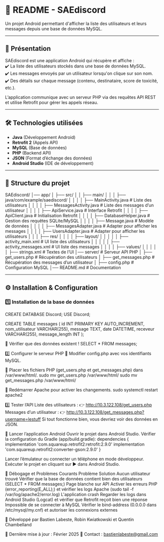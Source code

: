 # 📌 README - SAEdiscord  
Un projet Android permettant d'afficher la liste des utilisateurs et leurs messages depuis une base de données MySQL.  

---

## 🚀 Présentation  
SAEdiscord est une application Android qui récupère et affiche :  
✔️ La liste des utilisateurs stockés dans une base de données MySQL.  
✔️ Les messages envoyés par un utilisateur lorsqu'on clique sur son nom.  
✔️ Des détails sur chaque message (contenu, destinataire, score de toxicité, etc.).  

L’application communique avec un serveur PHP via des requêtes API REST et utilise Retrofit pour gérer les appels réseau.  

---

## 🛠️ Technologies utilisées  
- **Java** (Développement Android)  
- **Retrofit 2** (Appels API)  
- **MySQL** (Base de données)  
- **PHP** (Backend API)  
- **JSON** (Format d’échange des données)  
- **Android Studio** (IDE de développement)  

---

## 📂 Structure du projet  
SAEdiscord/ │── app/ │ ├── src/ │ │ ├── main/ │ │ │ ├── java/com/example/saediscord/ │ │ │ │ ├── MainActivity.java # Liste des utilisateurs
│ │ │ │ ├── MessagesActivity.java # Liste des messages d’un utilisateur
│ │ │ │ ├── ApiService.java # Interface Retrofit
│ │ │ │ ├── ApiClient.java # Initialisation Retrofit
│ │ │ │ ├── DatabaseHelper.java # Gestion des requêtes SQLite/MySQL
│ │ │ │ ├── Message.java # Modèle de données
│ │ │ │ ├── MessagesAdapter.java # Adapter pour afficher les messages
│ │ │ │ ├── UsersAdapter.java # Adapter pour afficher les utilisateurs
│ │ │ ├── res/ │ │ │ │ ├── layout/ │ │ │ │ │ ├── activity_main.xml # UI liste des utilisateurs
│ │ │ │ │ ├── activity_messages.xml # UI liste des messages
│ │ │ │ ├── values/ │ │ │ │ │ ├── strings.xml # Textes de l’UI
│── server/ # Serveur API PHP
│ ├── get_users.php # Récupération des utilisateurs
│ ├── get_messages.php # Récupération des messages d’un utilisateur
│ ├── config.php # Configuration MySQL
│── README.md # Documentation

---

## ⚙️ Installation & Configuration  

### 1️⃣ Installation de la base de données  
CREATE DATABASE Discord;
USE Discord;

CREATE TABLE messages (
    id INT PRIMARY KEY AUTO_INCREMENT,
    nom_utilisateur VARCHAR(255),
    message TEXT,
    date DATETIME,
    receveur VARCHAR(255),
    message_length INT
);

📌 Vérifier que des données existent !
SELECT * FROM messages;

2️⃣ Configurer le serveur PHP
📌 Modifier config.php avec vos identifiants MySQL.
<?php
$host = "localhost";
$dbname = "Discord";
$user = "root";
$pass = "root";
?>

📌 Placer les fichiers PHP (get_users.php et get_messages.php) dans /var/www/html/.
sudo mv get_users.php /var/www/html/
sudo mv get_messages.php /var/www/html/

📌 Redémarrer Apache pour activer les changements.
sudo systemctl restart apache2

3️⃣ Tester l’API
Liste des utilisateurs : 👉 http://10.3.122.108/get_users.php
Messages d’un utilisateur : 👉 http://10.3.122.108/get_messages.php?username=lestuff
Si tout fonctionne bien, vous devriez voir des données en JSON.

📲 Lancer l’application Android
Ouvrir le projet dans Android Studio.
Vérifier la configuration du Gradle (app/build.gradle):
dependencies {
    implementation 'com.squareup.retrofit2:retrofit:2.9.0'
    implementation 'com.squareup.retrofit2:converter-gson:2.9.0'
}

Lancer l’émulateur ou connecter un téléphone en mode développeur.
Exécuter le projet en cliquant sur ▶️ dans Android Studio.

🐞 Débogage et Problèmes Courants
Problème	Solution
Aucun utilisateur trouvé	Vérifier que la base de données contient bien des utilisateurs (SELECT * FROM messages;)
Page blanche sur API	Activer les erreurs PHP (error_reporting(E_ALL);) et vérifier les logs Apache (sudo tail -f /var/log/apache2/error.log)
L'application crash	Regarder les logs dans Android Studio (Logcat) et vérifier que Retrofit reçoit bien une réponse
Impossible de se connecter à MySQL	Vérifier le bind-address (0.0.0.0 dans /etc/mysql/my.cnf) et autoriser les connexions externes

🚀 Développé par
Bastien Labeste, Robin Kwiatkowski et Quentin Chambelland

📅 Dernière mise à jour : Février 2025
📧 Contact : bastienlabeste@gmail.com
